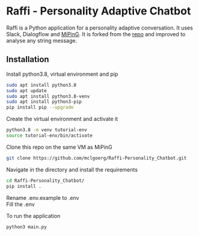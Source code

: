 # Raffi - Personality Adaptive Chatbot

Raffi is a Python application for a personality adaptive conversation.
It uses Slack, Dialogflow and [MiPinG](https://github.com/mclgoerg/MiningPersonalityInGerman). It is forked from the
[repo](https://github.com/iUssel/MiningPersonalityInGerman) and improved to analyse any string message.

## Installation

Install python3.8, virtual environment and pip

```bash
sudo apt install python3.8
sudo apt update
sudo apt install python3.8-venv
sudo apt install python3-pip
pip install pip --upgrade
```

Create the virtual environment and activate it
```bash
python3.8 -m venv tutorial-env
source tutorial-env/bin/activate
```
Clone this repo on the same VM as MiPinG

```bash
git clone https://github.com/mclgoerg/Raffi-Personality_Chatbot.git
```

Navigate in the directory and install the requirements
```bash
cd Raffi-Personality_Chatbot/
pip install .
```

Rename .env.example to .env  
Fill the .env  

To run the application
```bash
python3 main.py
```
